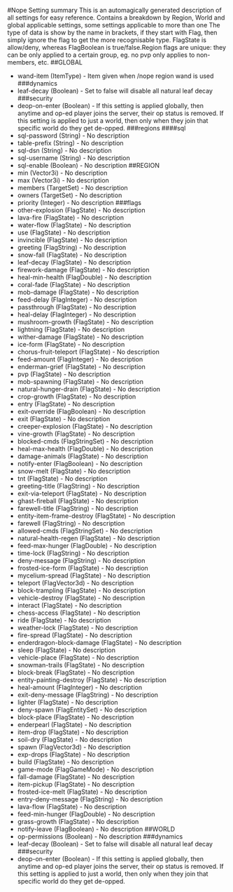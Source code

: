 #Nope Setting summary
This is an automagically generated description of all settings for easy reference.
Contains a breakdown by Region, World and global applicable settings, some settings applicable to more than one
The type of data is show by the name in brackets, if they start with Flag, then simply ignore the flag to get the more recognisable type. FlagState is allow/deny, whereas FlagBoolean is true/false.Region flags are unique: they can be only applied to a certain group, eg. no pvp only applies to non-members, etc.
##GLOBAL
* wand-item (ItemType) - Item given when /nope region wand is used
###dynamics
* leaf-decay (Boolean) - Set to false will disable all natural leaf decay
###security
* deop-on-enter (Boolean) - If this setting is applied globally, then anytime and op-ed player joins the server, their op status is removed. If this setting is applied to just a world, then only when they join that specific world do they get de-opped.
###regions
####sql
* sql-password (String) - No description
* table-prefix (String) - No description
* sql-dsn (String) - No description
* sql-username (String) - No description
* sql-enable (Boolean) - No description
##REGION
* min (Vector3i) - No description
* max (Vector3i) - No description
* members (TargetSet) - No description
* owners (TargetSet) - No description
* priority (Integer) - No description
###flags
* other-explosion (FlagState) - No description
* lava-fire (FlagState) - No description
* water-flow (FlagState) - No description
* use (FlagState) - No description
* invincible (FlagState) - No description
* greeting (FlagString) - No description
* snow-fall (FlagState) - No description
* leaf-decay (FlagState) - No description
* firework-damage (FlagState) - No description
* heal-min-health (FlagDouble) - No description
* coral-fade (FlagState) - No description
* mob-damage (FlagState) - No description
* feed-delay (FlagInteger) - No description
* passthrough (FlagState) - No description
* heal-delay (FlagInteger) - No description
* mushroom-growth (FlagState) - No description
* lightning (FlagState) - No description
* wither-damage (FlagState) - No description
* ice-form (FlagState) - No description
* chorus-fruit-teleport (FlagState) - No description
* feed-amount (FlagInteger) - No description
* enderman-grief (FlagState) - No description
* pvp (FlagState) - No description
* mob-spawning (FlagState) - No description
* natural-hunger-drain (FlagState) - No description
* crop-growth (FlagState) - No description
* entry (FlagState) - No description
* exit-override (FlagBoolean) - No description
* exit (FlagState) - No description
* creeper-explosion (FlagState) - No description
* vine-growth (FlagState) - No description
* blocked-cmds (FlagStringSet) - No description
* heal-max-health (FlagDouble) - No description
* damage-animals (FlagState) - No description
* notify-enter (FlagBoolean) - No description
* snow-melt (FlagState) - No description
* tnt (FlagState) - No description
* greeting-title (FlagString) - No description
* exit-via-teleport (FlagState) - No description
* ghast-fireball (FlagState) - No description
* farewell-title (FlagString) - No description
* entity-item-frame-destroy (FlagState) - No description
* farewell (FlagString) - No description
* allowed-cmds (FlagStringSet) - No description
* natural-health-regen (FlagState) - No description
* feed-max-hunger (FlagDouble) - No description
* time-lock (FlagString) - No description
* deny-message (FlagString) - No description
* frosted-ice-form (FlagState) - No description
* mycelium-spread (FlagState) - No description
* teleport (FlagVector3d) - No description
* block-trampling (FlagState) - No description
* vehicle-destroy (FlagState) - No description
* interact (FlagState) - No description
* chess-access (FlagState) - No description
* ride (FlagState) - No description
* weather-lock (FlagState) - No description
* fire-spread (FlagState) - No description
* enderdragon-block-damage (FlagState) - No description
* sleep (FlagState) - No description
* vehicle-place (FlagState) - No description
* snowman-trails (FlagState) - No description
* block-break (FlagState) - No description
* entity-painting-destroy (FlagState) - No description
* heal-amount (FlagInteger) - No description
* exit-deny-message (FlagString) - No description
* lighter (FlagState) - No description
* deny-spawn (FlagEntitySet) - No description
* block-place (FlagState) - No description
* enderpearl (FlagState) - No description
* item-drop (FlagState) - No description
* soil-dry (FlagState) - No description
* spawn (FlagVector3d) - No description
* exp-drops (FlagState) - No description
* build (FlagState) - No description
* game-mode (FlagGameMode) - No description
* fall-damage (FlagState) - No description
* item-pickup (FlagState) - No description
* frosted-ice-melt (FlagState) - No description
* entry-deny-message (FlagString) - No description
* lava-flow (FlagState) - No description
* feed-min-hunger (FlagDouble) - No description
* grass-growth (FlagState) - No description
* notify-leave (FlagBoolean) - No description
##WORLD
* op-permissions (Boolean) - No description
###dynamics
* leaf-decay (Boolean) - Set to false will disable all natural leaf decay
###security
* deop-on-enter (Boolean) - If this setting is applied globally, then anytime and op-ed player joins the server, their op status is removed. If this setting is applied to just a world, then only when they join that specific world do they get de-opped.
